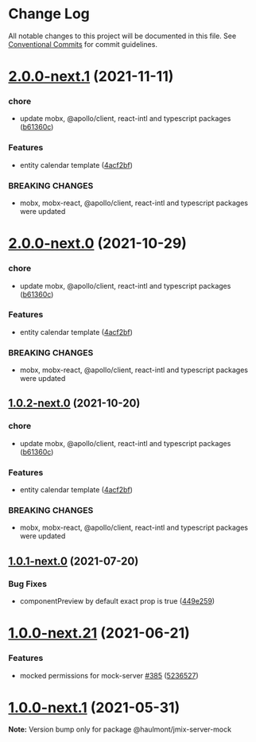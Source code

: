 # Change Log

All notable changes to this project will be documented in this file.
See [Conventional Commits](https://conventionalcommits.org) for commit guidelines.

# [2.0.0-next.1](https://github.com/haulmont/jmix-frontend/tree/master/packages/jmix-server-mock/compare/@haulmont/jmix-server-mock@1.0.1...@haulmont/jmix-server-mock@2.0.0-next.1) (2021-11-11)


### chore

* update mobx, @apollo/client, react-intl and typescript packages ([b61360c](https://github.com/haulmont/jmix-frontend/tree/master/packages/jmix-server-mock/commit/b61360c8444e7d969be127bcebff00a3e49dafc0))


### Features

* entity calendar template ([4acf2bf](https://github.com/haulmont/jmix-frontend/tree/master/packages/jmix-server-mock/commit/4acf2bf79c69039d3909b0a2287933b01e9f385a))


### BREAKING CHANGES

* mobx, mobx-react, @apollo/client, react-intl and typescript packages were updated





# [2.0.0-next.0](https://github.com/haulmont/jmix-frontend/tree/master/packages/jmix-server-mock/compare/@haulmont/jmix-server-mock@1.0.1-next.0...@haulmont/jmix-server-mock@2.0.0-next.0) (2021-10-29)


### chore

* update mobx, @apollo/client, react-intl and typescript packages ([b61360c](https://github.com/haulmont/jmix-frontend/tree/master/packages/jmix-server-mock/commit/b61360c8444e7d969be127bcebff00a3e49dafc0))


### Features

* entity calendar template ([4acf2bf](https://github.com/haulmont/jmix-frontend/tree/master/packages/jmix-server-mock/commit/4acf2bf79c69039d3909b0a2287933b01e9f385a))


### BREAKING CHANGES

* mobx, mobx-react, @apollo/client, react-intl and typescript packages were updated





## [1.0.2-next.0](https://github.com/haulmont/jmix-frontend/tree/master/packages/jmix-server-mock/compare/@haulmont/jmix-server-mock@1.0.1-next.0...@haulmont/jmix-server-mock@1.0.2-next.0) (2021-10-20)


### chore

* update mobx, @apollo/client, react-intl and typescript packages ([b61360c](https://github.com/haulmont/jmix-frontend/tree/master/packages/jmix-server-mock/commit/b61360c8444e7d969be127bcebff00a3e49dafc0))


### Features

* entity calendar template ([4acf2bf](https://github.com/haulmont/jmix-frontend/tree/master/packages/jmix-server-mock/commit/4acf2bf79c69039d3909b0a2287933b01e9f385a))


### BREAKING CHANGES

* mobx, mobx-react, @apollo/client, react-intl and typescript packages were updated





## [1.0.1-next.0](https://github.com/haulmont/jmix-frontend/tree/master/packages/jmix-server-mock/compare/@haulmont/jmix-server-mock@1.0.0...@haulmont/jmix-server-mock@1.0.1-next.0) (2021-07-20)


### Bug Fixes

* componentPreview by default exact prop is true ([449e259](https://github.com/haulmont/jmix-frontend/tree/master/packages/jmix-server-mock/commit/449e259caf99b8da8dfee943fde5a9a629f016be))





# [1.0.0-next.21](https://github.com/haulmont/jmix-frontend/tree/master/packages/jmix-server-mock/compare/@haulmont/jmix-server-mock@1.0.0-next.20...@haulmont/jmix-server-mock@1.0.0-next.21) (2021-06-21)


### Features

* mocked permissions for mock-server [#385](https://github.com/haulmont/jmix-frontend/tree/master/packages/jmix-server-mock/issues/385) ([5236527](https://github.com/haulmont/jmix-frontend/tree/master/packages/jmix-server-mock/commit/5236527e6aa6e8d816be65ad204ad58279962c52))





# [1.0.0-next.1](https://github.com/haulmont/jmix-frontend/tree/master/packages/jmix-server-mock/compare/@haulmont/jmix-server-mock@1.0.0-next.0...@haulmont/jmix-server-mock@1.0.0-next.1) (2021-05-31)

**Note:** Version bump only for package @haulmont/jmix-server-mock
